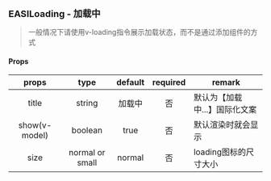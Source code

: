 <p><strong id="EASILoading" style="font-size: 18px">EASILoading - 加载中</strong></p>

> 一般情况下请使用v-loading指令展示加载状态，而不是通过添加组件的方式

#### Props

| props        | type        | default     | required      |    remark      |
| :------------: | :-----------: | :-----------: | :-----------: | -------------- |
| title  |  string   |   加载中  |  否  | 默认为【加载中...】国际化文案 |
| show(v-model)   |  boolean    |    true    |  否  | 默认渲染时就会显示 |
| size  |  normal or small  |   normal  |  否  | loading图标的尺寸大小 |
